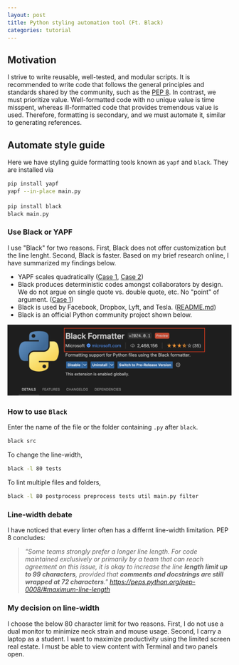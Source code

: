```yaml
---
layout: post
title: Python styling automation tool (Ft. Black)
categories: tutorial
---
```


## Motivation

I strive to write reusable, well-tested, and modular scripts. It is recommended
to write code that follows the general principles and standards shared by the
community, such as the [PEP 8](https://peps.python.org/pep-0008/). In contrast,
we must prioritize value. Well-formatted code with no unique value is time
misspent, whereas ill-formatted code that provides tremendous value is used.
Therefore, formatting is secondary, and we must automate it, similar to
generating references.

## Automate style guide

Here we have styling guide formatting tools known as `yapf` and `black`. They
are installed via

```bash
pip install yapf
yapf --in-place main.py

pip install black
black main.py
```

### Use Black or YAPF

I use "Black" for two reasons. First, Black does not offer customization but the
line lenght. Second, Black is faster. Based on my brief research online, I have
summarized my findings below.

- YAPF scales quadratically ([Case 1](https://github.com/google/yapf/issues/39),
  [Case 2](https://github.com/google/yapf/issues/264))
- Black produces deterministic codes amongst collaborators by design. We do not
  argue on single quote vs. double quote, etc. No "point" of argument.
  ([Case 1](https://www.reddit.com/r/Python/comments/sidqze/black_vs_yapf_vs/?rdt=61802))
- Black is used by Facebook, Dropbox, Lyft, and Tesla.
  ([README.md](https://github.com/psf/black?tab=readme-ov-file))
- Black is an official Python community project shown below.

![Black Python VS Code](/files/blog/2024-03-11-python-styling-guide/1.png)

### How to use `Black`

Enter the name of the file or the folder containing `.py` after `black`.

```bash
black src
```

To change the line-width,

```bash
black -l 80 tests
```

To lint multiple files and folders,

```bash
black -l 80 postprocess preprocess tests util main.py filter
```

### Line-width debate

I have noticed that every linter often has a differnt line-width limitation. PEP
8 concludes:

> _"Some teams strongly prefer a longer line length. For code maintained
> exclusively or primarily by a team that can reach agreement on this issue, it
> is okay to increase the line **length limit up to 99 characters**, provided
> that **comments and docstrings are still wrapped at 72 characters**."
> <https://peps.python.org/pep-0008/#maximum-line-length>_

### My decision on line-width

I choose the below 80 character limit for two reasons. First, I do not use a
dual monitor to minimize neck strain and mouse usage. Second, I carry a laptop
as a student. I want to maximize productivity using the limited screen real
estate. I must be able to view content with Terminal and two panels open.
